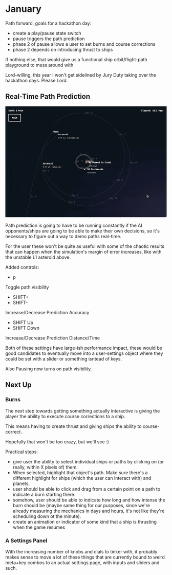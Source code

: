 # January

Path forward, goals for a hackathon day:

- create a play/pause state switch
- pause triggers the path prediction
- phase 2 of pause allows a user to set burns and course corrections
- phase 2 depends on introducing thrust to ships

If nothing else, that would give us a functional ship orbit/flight-path playground to mess around with

Lord-willing, this year I won't get sidelined by Jury Duty taking over the hackathon days. Please Lord.

## Real-Time Path Prediction

![Jan Pathing Live](./01-january/jan-1-pathing-live.gif)

Path prediction is going to have to be running constantly if the AI opponents/ships are going to be able to make their own decisions, so it's necessary to figure out a way to demo paths real-time.

For the user these won't be quite as useful with some of the chaotic results that can happen when the simulation's margin of error increases, like with the unstable L1 asteroid above.

Added controls:

- p

Toggle path visibility

- SHIFT+
- SHIFT-

Increase/Decrease Prediction Accuracy

- SHIFT Up
- SHIFT Down

Increase/Decrease Prediction Distance/Time

Both of these settings have large-ish performance impact, these would be good candidates to eventually move into a user-settings object where they could be set with a slider or something isntead of keys.

Also Pausing now turns on path visibility.

## Next Up

### Burns

The next step towards getting something actually interactive is giving the player the ability to execute course corrections to a ship.

This means having to create thrust and giving ships the ability to course-correct.

Hopefully that won't be too crazy, but we'll see :)

Practical steps:
* give user the ability to select individual ships or paths by clicking on (or really, within X pixels of) them.
* When selected, highlight that object's path. Make sure there's a different highlight for ships (which the user can interact with) and planets.
* user should be able to click and drag from a certain point on a path to indicate a burn starting there.
* somehow, user should be able to indicate how long and how intense the burn should be (maybe same thing for our purposes, since we're already measuring the mechanics in days and hours, it's not like they're scheduling down ot the minute).
* create an animation or indicator of some kind that a ship is thrusting when the game resumes

### A Settings Panel

With the increasing number of knobs and dials to tinker with, it probably makes sense to move a lot of these things that are currently bound to weird meta+key combos to an actual settings page, with inputs and sliders and such.
